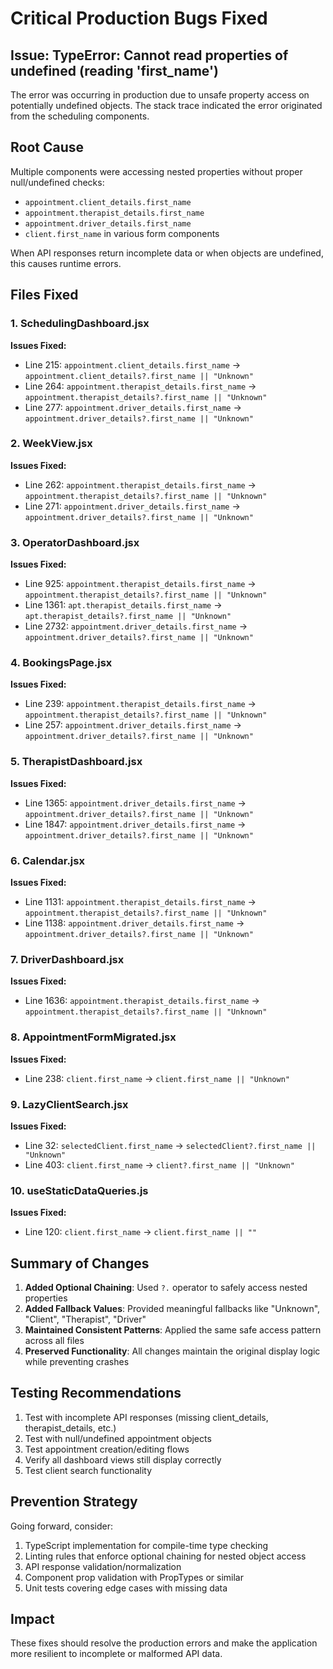 # Critical Production Bugs Fixed

## Issue: TypeError: Cannot read properties of undefined (reading 'first_name')

The error was occurring in production due to unsafe property access on potentially undefined objects. The stack trace indicated the error originated from the scheduling components.

## Root Cause

Multiple components were accessing nested properties without proper null/undefined checks:

- `appointment.client_details.first_name`
- `appointment.therapist_details.first_name`
- `appointment.driver_details.first_name`
- `client.first_name` in various form components

When API responses return incomplete data or when objects are undefined, this causes runtime errors.

## Files Fixed

### 1. SchedulingDashboard.jsx

**Issues Fixed:**

- Line 215: `appointment.client_details.first_name` → `appointment.client_details?.first_name || "Unknown"`
- Line 264: `appointment.therapist_details.first_name` → `appointment.therapist_details?.first_name || "Unknown"`
- Line 277: `appointment.driver_details.first_name` → `appointment.driver_details?.first_name || "Unknown"`

### 2. WeekView.jsx

**Issues Fixed:**

- Line 262: `appointment.therapist_details.first_name` → `appointment.therapist_details?.first_name || "Unknown"`
- Line 271: `appointment.driver_details.first_name` → `appointment.driver_details?.first_name || "Unknown"`

### 3. OperatorDashboard.jsx

**Issues Fixed:**

- Line 925: `appointment.therapist_details.first_name` → `appointment.therapist_details?.first_name || "Unknown"`
- Line 1361: `apt.therapist_details.first_name` → `apt.therapist_details?.first_name || "Unknown"`
- Line 2732: `appointment.driver_details.first_name` → `appointment.driver_details?.first_name || "Unknown"`

### 4. BookingsPage.jsx

**Issues Fixed:**

- Line 239: `appointment.therapist_details.first_name` → `appointment.therapist_details?.first_name || "Unknown"`
- Line 257: `appointment.driver_details.first_name` → `appointment.driver_details?.first_name || "Unknown"`

### 5. TherapistDashboard.jsx

**Issues Fixed:**

- Line 1365: `appointment.driver_details.first_name` → `appointment.driver_details?.first_name || "Unknown"`
- Line 1847: `appointment.driver_details.first_name` → `appointment.driver_details?.first_name || "Unknown"`

### 6. Calendar.jsx

**Issues Fixed:**

- Line 1131: `appointment.therapist_details.first_name` → `appointment.therapist_details?.first_name || "Unknown"`
- Line 1138: `appointment.driver_details.first_name` → `appointment.driver_details?.first_name || "Unknown"`

### 7. DriverDashboard.jsx

**Issues Fixed:**

- Line 1636: `appointment.therapist_details.first_name` → `appointment.therapist_details?.first_name || "Unknown"`

### 8. AppointmentFormMigrated.jsx

**Issues Fixed:**

- Line 238: `client.first_name` → `client.first_name || "Unknown"`

### 9. LazyClientSearch.jsx

**Issues Fixed:**

- Line 32: `selectedClient.first_name` → `selectedClient?.first_name || "Unknown"`
- Line 403: `client.first_name` → `client?.first_name || "Unknown"`

### 10. useStaticDataQueries.js

**Issues Fixed:**

- Line 120: `client.first_name` → `client.first_name || ""`

## Summary of Changes

1. **Added Optional Chaining**: Used `?.` operator to safely access nested properties
2. **Added Fallback Values**: Provided meaningful fallbacks like "Unknown", "Client", "Therapist", "Driver"
3. **Maintained Consistent Patterns**: Applied the same safe access pattern across all files
4. **Preserved Functionality**: All changes maintain the original display logic while preventing crashes

## Testing Recommendations

1. Test with incomplete API responses (missing client_details, therapist_details, etc.)
2. Test with null/undefined appointment objects
3. Test appointment creation/editing flows
4. Verify all dashboard views still display correctly
5. Test client search functionality

## Prevention Strategy

Going forward, consider:

1. TypeScript implementation for compile-time type checking
2. Linting rules that enforce optional chaining for nested object access
3. API response validation/normalization
4. Component prop validation with PropTypes or similar
5. Unit tests covering edge cases with missing data

## Impact

These fixes should resolve the production errors and make the application more resilient to incomplete or malformed API data.

